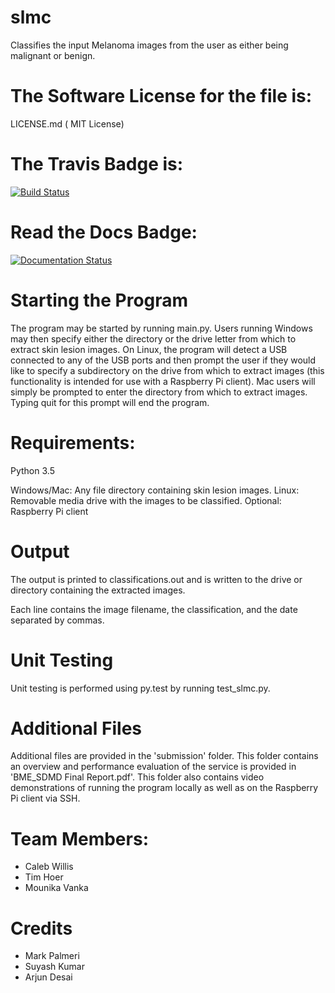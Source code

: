 # slmc 
Classifies the input Melanoma images from the user as either being malignant or benign.



The Software License for the file is:
=========
LICENSE.md ( MIT License)

The Travis Badge is:
=========
[![Build Status](https://travis-ci.org/calebkw/slmc.svg?branch=master)](https://travis-ci.org/calebkw/slmc)

Read the Docs Badge:
=========
<a href='http://slmc.readthedocs.io/en/latest/?badge=master'>
    <img src='https://readthedocs.org/projects/slmc/badge/?version=master' alt='Documentation Status' />
</a>

Starting the Program
=========
The program may be started by running main.py. Users running Windows may then specify either the directory or the drive letter from which to extract skin lesion images. On Linux, the program will detect a USB connected to any of the USB ports and then prompt the user if they would like to specify a subdirectory on the drive from which to extract images (this functionality is intended for use with a Raspberry Pi client). Mac users will simply be prompted to enter the directory from which to extract images. Typing quit for this prompt will end the program.

Requirements:
=========
Python 3.5

Windows/Mac: Any file directory containing skin lesion images.
Linux: Removable media drive with the images to be classified.
Optional: Raspberry Pi client

Output
=========
The output is printed to classifications.out and is written to the drive or directory containing the extracted images.

Each line contains the image filename, the classification, and the date separated by commas.


Unit Testing
=========
Unit testing is performed using py.test by running test_slmc.py.


Additional Files
=========
Additional files are provided in the 'submission' folder. This folder contains an overview and performance evaluation of the service is provided in 'BME_SDMD Final Report.pdf'. This folder also contains video demonstrations of running the program locally as well as on the Raspberry Pi client via SSH. 

Team Members:
======
+ Caleb Willis
+ Tim Hoer
+ Mounika Vanka


Credits
=======
* Mark Palmeri
* Suyash Kumar
* Arjun Desai


